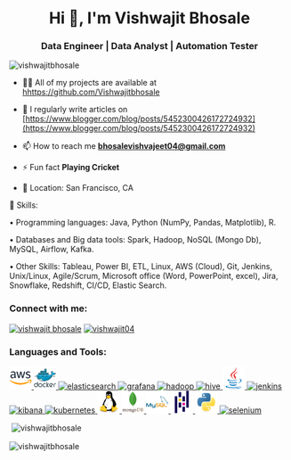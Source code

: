 <h1 align="center">Hi 👋, I'm Vishwajit Bhosale</h1>
<h3 align="center">Data Engineer | Data Analyst | Automation Tester</h3>

<p align="left"> <img src="https://komarev.com/ghpvc/?username=vishwajitbhosale&label=Profile%20views&color=0e75b6&style=flat" alt="vishwajitbhosale" /> </p>

- 👨‍💻 All of my projects are available at [hhttps://github.com/Vishwajitbhosale](hhttps://github.com/Vishwajitbhosale)

- 📝 I regularly write articles on [https://www.blogger.com/blog/posts/5452300426172724932](https://www.blogger.com/blog/posts/5452300426172724932)

- 📫 How to reach me **bhosalevishvajeet04@gmail.com**

- ⚡ Fun fact **Playing Cricket**

- 📍 Location: San Francisco, CA

🚀 Skills:

•	Programming languages: Java, Python (NumPy, Pandas, Matplotlib), R.

•	Databases and Big data tools: Spark, Hadoop, NoSQL (Mongo Db), MySQL, Airflow, Kafka.

•	Other Skills: Tableau, Power BI, ETL, Linux, AWS (Cloud), Git, Jenkins, Unix/Linux, Agile/Scrum, Microsoft office (Word, PowerPoint, excel), Jira, Snowflake, Redshift, CI/CD, Elastic Search.



<h3 align="left">Connect with me:</h3>
<p align="left">
<a href="https://linkedin.com/in/vishwajit bhosale" target="blank"><img align="center" src="https://raw.githubusercontent.com/rahuldkjain/github-profile-readme-generator/master/src/images/icons/Social/linked-in-alt.svg" alt="vishwajit bhosale" height="30" width="40" /></a>
<a href="https://instagram.com/vishwajit04" target="blank"><img align="center" src="https://raw.githubusercontent.com/rahuldkjain/github-profile-readme-generator/master/src/images/icons/Social/instagram.svg" alt="vishwajit04" height="30" width="40" /></a>
</p>

<h3 align="left">Languages and Tools:</h3>
<p align="left"> <a href="https://aws.amazon.com" target="_blank" rel="noreferrer"> <img src="https://raw.githubusercontent.com/devicons/devicon/master/icons/amazonwebservices/amazonwebservices-original-wordmark.svg" alt="aws" width="40" height="40"/> </a> <a href="https://www.docker.com/" target="_blank" rel="noreferrer"> <img src="https://raw.githubusercontent.com/devicons/devicon/master/icons/docker/docker-original-wordmark.svg" alt="docker" width="40" height="40"/> </a> <a href="https://www.elastic.co" target="_blank" rel="noreferrer"> <img src="https://www.vectorlogo.zone/logos/elastic/elastic-icon.svg" alt="elasticsearch" width="40" height="40"/> </a> <a href="https://grafana.com" target="_blank" rel="noreferrer"> <img src="https://www.vectorlogo.zone/logos/grafana/grafana-icon.svg" alt="grafana" width="40" height="40"/> </a> <a href="https://hadoop.apache.org/" target="_blank" rel="noreferrer"> <img src="https://www.vectorlogo.zone/logos/apache_hadoop/apache_hadoop-icon.svg" alt="hadoop" width="40" height="40"/> </a> <a href="https://hive.apache.org/" target="_blank" rel="noreferrer"> <img src="https://www.vectorlogo.zone/logos/apache_hive/apache_hive-icon.svg" alt="hive" width="40" height="40"/> </a> <a href="https://www.java.com" target="_blank" rel="noreferrer"> <img src="https://raw.githubusercontent.com/devicons/devicon/master/icons/java/java-original.svg" alt="java" width="40" height="40"/> </a> <a href="https://www.jenkins.io" target="_blank" rel="noreferrer"> <img src="https://www.vectorlogo.zone/logos/jenkins/jenkins-icon.svg" alt="jenkins" width="40" height="40"/> </a> <a href="https://www.elastic.co/kibana" target="_blank" rel="noreferrer"> <img src="https://www.vectorlogo.zone/logos/elasticco_kibana/elasticco_kibana-icon.svg" alt="kibana" width="40" height="40"/> </a> <a href="https://kubernetes.io" target="_blank" rel="noreferrer"> <img src="https://www.vectorlogo.zone/logos/kubernetes/kubernetes-icon.svg" alt="kubernetes" width="40" height="40"/> </a> <a href="https://www.linux.org/" target="_blank" rel="noreferrer"> <img src="https://raw.githubusercontent.com/devicons/devicon/master/icons/linux/linux-original.svg" alt="linux" width="40" height="40"/> </a> <a href="https://www.mongodb.com/" target="_blank" rel="noreferrer"> <img src="https://raw.githubusercontent.com/devicons/devicon/master/icons/mongodb/mongodb-original-wordmark.svg" alt="mongodb" width="40" height="40"/> </a> <a href="https://www.mysql.com/" target="_blank" rel="noreferrer"> <img src="https://raw.githubusercontent.com/devicons/devicon/master/icons/mysql/mysql-original-wordmark.svg" alt="mysql" width="40" height="40"/> </a> <a href="https://pandas.pydata.org/" target="_blank" rel="noreferrer"> <img src="https://raw.githubusercontent.com/devicons/devicon/2ae2a900d2f041da66e950e4d48052658d850630/icons/pandas/pandas-original.svg" alt="pandas" width="40" height="40"/> </a> <a href="https://www.python.org" target="_blank" rel="noreferrer"> <img src="https://raw.githubusercontent.com/devicons/devicon/master/icons/python/python-original.svg" alt="python" width="40" height="40"/> </a> <a href="https://www.selenium.dev" target="_blank" rel="noreferrer"> <img src="https://raw.githubusercontent.com/detain/svg-logos/780f25886640cef088af994181646db2f6b1a3f8/svg/selenium-logo.svg" alt="selenium" width="40" height="40"/> </a> </p>

<p>&nbsp;<img align="center" src="https://github-readme-stats.vercel.app/api?username=vishwajitbhosale&show_icons=true&locale=en" alt="vishwajitbhosale" /></p>

<p><img align="center" src="https://github-readme-streak-stats.herokuapp.com/?user=vishwajitbhosale&" alt="vishwajitbhosale" /></p>
